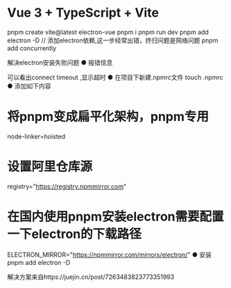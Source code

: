 # Vue 3 + TypeScript + Vite

pnpm create vite@latest electron-vue
pnpm i
pnpm run dev
pnpm add electron -D    // 添加electron依赖,这一步经常出错，终归问题是网络问题
pnpm add concurrently






解决electron安装失败问题
● 报错信息

可以看出connect timeout ,显示超时
● 在项目下新建.npmrc文件
touch .npmrc
● 添加如下内容
# 将pnpm变成扁平化架构，pnpm专用
node-linker=hoisted
# 设置阿里仓库源
registry="https://registry.npmmirror.com"
# 在国内使用pnpm安装electron需要配置一下electron的下载路径
ELECTRON_MIRROR="https://npmmirror.com/mirrors/electron/"
● 安装
pnpm add electron -D

解决方案来自https://juejin.cn/post/7263483823773351993